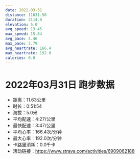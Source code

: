 ```yaml
---
date: 2022-03-31
distance: 11631.50
duration: 3114.0
elevation: 5.0
avg_speed: 13.45
max_speed: 15.84
avg_pace: 4.46
max_pace: 3.79
avg_heartrate: 166.4
max_heartrate: 192.0
calories: 0.0
---
```


# 2022年03月31日 跑步数据

- 距离：11.63公里
- 时长：0:51:54
- 海拔：5.0米
- 平均配速：4:27/公里
- 最快配速：3:47/公里
- 平均心率：166.4次/分钟
- 最大心率：192.0次/分钟
- 卡路里消耗：0.0千卡
- 活动链接：https://www.strava.com/activities/6909062188
